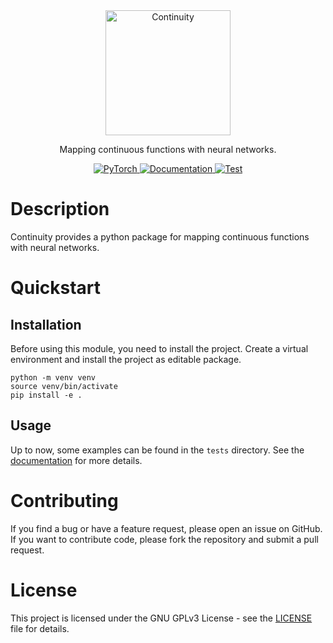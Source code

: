 <div align="center">

<img alt="Continuity" src="https://aai-institute.github.io/Continuity/img/logo.png" width="200">

Mapping continuous functions with neural networks.

<a href="https://pytorch.org/get-started/locally/">
  <img alt="PyTorch" src="https://img.shields.io/badge/PyTorch-ee4c2c?logo=pytorch&logoColor=white">
</a>
<a href="https://aai-institute.github.io/Continuity/">
  <img alt="Documentation" src="https://img.shields.io/badge/Documentation-blue">
</a>
<a href="https://github.com/aai-institute/Continuity/actions/workflows/test.yml">
  <img alt="Test" src="https://github.com/aai-institute/Continuity/actions/workflows/test.yml/badge.svg">
</a>
</div>

# Description
Continuity provides a python package for mapping continuous functions with
neural networks.

# Quickstart

## Installation
Before using this module, you need to install the project.
Create a virtual environment and install the project as editable package.
```
python -m venv venv
source venv/bin/activate
pip install -e .
```

## Usage
Up to now, some examples can be found in the `tests` directory.
See the [documentation](https://aai-institute.github.io/Continuity/) for more
details.

# Contributing
If you find a bug or have a feature request, please open an issue on GitHub. If
you want to contribute code, please fork the repository and submit a pull
request.

# License
This project is licensed under the GNU GPLv3 License - see the
[LICENSE](LICENSE) file for details.
